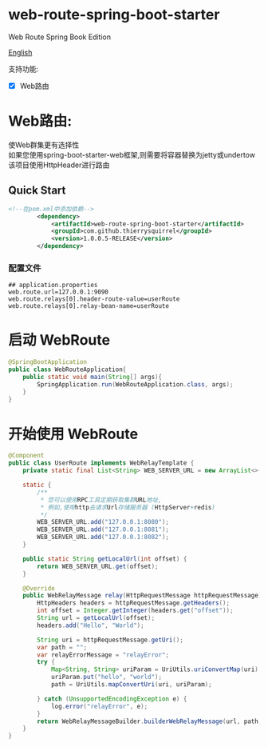 # web-route-spring-boot-starter

Web Route Spring Book Edition

[English](./README.md)

支持功能:
- [x] Web路由

# Web路由:
使Web群集更有选择性  
如果您使用spring-boot-starter-web框架,则需要将容器替换为jetty或undertow  
该项目使用HttpHeader进行路由  

## Quick Start

```xml
<!--在pom.xml中添加依赖-->
        <dependency>
            <artifactId>web-route-spring-boot-starter</artifactId>
            <groupId>com.github.thierrysquirrel</groupId>
            <version>1.0.0.5-RELEASE</version>
        </dependency>
``` 

### 配置文件

 ```properties
 ## application.properties
web.route.url=127.0.0.1:9090
web.route.relays[0].header-route-value=userRoute
web.route.relays[0].relay-bean-name=userRoute
 ```

# 启动 WebRoute
 ```java
 @SpringBootApplication
 public class WebRouteApplication{
     public static void main(String[] args){
         SpringApplication.run(WebRouteApplication.class, args);
     }
 }
 ```

# 开始使用 WebRoute
```java
@Component
public class UserRoute implements WebRelayTemplate {
	private static final List<String> WEB_SERVER_URL = new ArrayList<>();

	static {
		/**
		 * 您可以使用RPC工具定期获取集群URL地址,
		 * 例如,使用http去请求Url存储服务器 (HttpServer+redis)
		 */
		WEB_SERVER_URL.add("127.0.0.1:8080");
		WEB_SERVER_URL.add("127.0.0.1:8081");
		WEB_SERVER_URL.add("127.0.0.1:8082");
	}

	public static String getLocalUrl(int offset) {
		return WEB_SERVER_URL.get(offset);
	}

	@Override
	public WebRelayMessage relay(HttpRequestMessage httpRequestMessage) {
		HttpHeaders headers = httpRequestMessage.getHeaders();
		int offset = Integer.getInteger(headers.get("offset"));
		String url = getLocalUrl(offset);
		headers.add("Hello", "World");

		String uri = httpRequestMessage.getUri();
		var path = "";
		var relayErrorMessage = "relayError";
		try {
			Map<String, String> uriParam = UriUtils.uriConvertMap(uri);
			uriParam.put("hello", "world");
			path = UriUtils.mapConvertUri(uri, uriParam);

		} catch (UnsupportedEncodingException e) {
			log.error("relayError", e);
		}
		return WebRelayMessageBuilder.builderWebRelayMessage(url, path, headers, relayErrorMessage);
	}
}
```